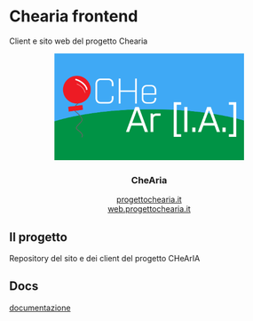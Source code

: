 # Chearia frontend
Client e sito web del progetto Chearia
<div align="center">
  <a href="http://progettochearia.it/">
    <img src="https://github.com/liceocremona/chearia-frontend/raw/main/public/landing/images/logo-che-aria.jpg" alt="Logo" width="341.5" height="192">
  </a>
  <h3 align="center">CheAria</h3>
  <p align="center">
    <a href="https://progettochearia.it/">progettochearia.it</a><br>
    <a href="https://web.progettochearia.it/">web.progettochearia.it</a>
  </p>
</div>

## Il progetto

Repository del sito e dei client del progetto CHeArIA

## Docs

[documentazione](https://github.com/liceocremona/chearia)
